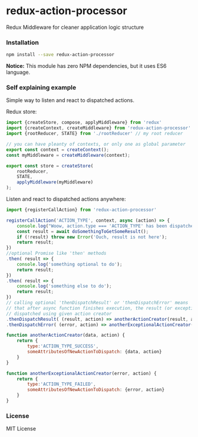 # redux-action-processor
Redux Middleware for cleaner application logic structure

### Installation
``` sh
npm install --save redux-action-processor
```

**Notice:** This module has zero NPM dependencies, but it uses ES6 language.

### Self explaining example
Simple way to listen and react to dispatched actions.

Redux store:
``` javascript
import {createStore, compose, applyMiddleware} from 'redux'
import {createContext, createMiddleware} from 'redux-action-processor'
import {rootReducer, STATE} from './rootReducer' // my root reducer

// you can have pleanty of contexts, or only one as global parameter
export const context = createContext();
const myMiddleware = createMiddleware(context);

export const store = createStore(
    rootReducer,
    STATE,
    applyMiddleware(myMiddleware)
);
```

Listen and react to dispatched actions anywhere:
``` javascript
import {registerCallAction} from 'redux-action-processor'

registerCallAction('ACTION_TYPE', context, async (action) => {
    console.log("Woow, action.type === 'ACTION_TYPE' has been dispatched");
    const result = await doSomethingToGetSomeResult();
    if (!result) throw new Error('Ouch, result is not here');
    return result; 
})
//optional Promise like 'then' methods
.then( result => {
    console.log('something optional to do');
    return result;
})
.then( result => {
    console.log('something else to do');
    return result;
})
// calling optional 'thenDispatchResult' or 'thenDispatchError' means
// that after async function finishes execution, the result (or exception) is  
// dispatched using given action creator
.thenDispatchResult( (result, action) => anotherActionCreator(result, action) )
.thenDispatchError( (error, action) => anotherExceptionalActionCreator(error, action) )

function anotherActionCreator(data, action) {
    return {
        type:'ACTION_TYPE_SUCCESS',
        someAttributesOfNewActionToDispatch: {data, action}
    }
}

function anotherExceptionalActionCreator(error, action) {
    return {
        type:'ACTION_TYPE_FAILED',
        someAttributesOfNewActionToDispatch: {error, action}
    }
}

```

### License
MIT License